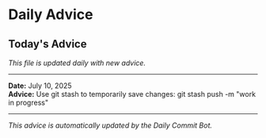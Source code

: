 # Daily Advice

## Today's Advice
*This file is updated daily with new advice.*

---

**Date:** July 10, 2025  
**Advice:** Use git stash to temporarily save changes: git stash push -m "work in progress"

---

*This advice is automatically updated by the Daily Commit Bot.*
